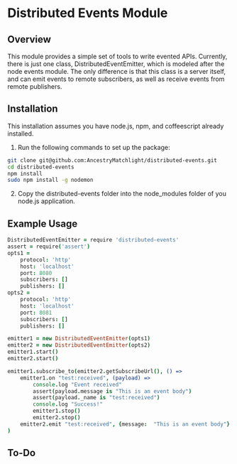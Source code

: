 # Distributed Events Module
## Overview
This module provides a simple set of tools to write evented APIs.  Currently, there is just one class, DistributedEventEmitter, which is modeled after the node events module.  The only difference is that this class is a server itself, and can emit events to remote subscribers, as well as receive events from remote publishers.

## Installation
This installation assumes you have node.js, npm, and coffeescript already installed.

1. Run the following commands to set up the package:

```bash
git clone git@github.com:AncestryMatchlight/distributed-events.git
cd distributed-events
npm install
sudo npm install -g nodemon
```

2. Copy the distributed-events folder into the node_modules folder of you node.js application.

## Example Usage
```coffeescript
DistributedEventEmitter = require 'distributed-events'
assert = require('assert')
opts1 =
    protocol: 'http'
    host: 'localhost'
    port: 8080
    subscribers: []
    publishers: []
opts2 =
    protocol: 'http'
    host: 'localhost'
    port: 8081
    subscribers: []
    publishers: []

emitter1 = new DistributedEventEmitter(opts1)
emitter2 = new DistributedEventEmitter(opts2)
emitter1.start()
emitter2.start()

emitter1.subscribe_to(emitter2.getSubscribeUrl(), () =>
    emitter1.on "test:received", (payload) =>
        console.log "Event received"
        assert(payload.message is "This is an event body")
        assert(payload._name is "test:received")
        console.log "Success!"
        emitter1.stop()
        emitter2.stop()
    emitter2.emit "test:received", {message:  "This is an event body"}
)
```

## To-Do
